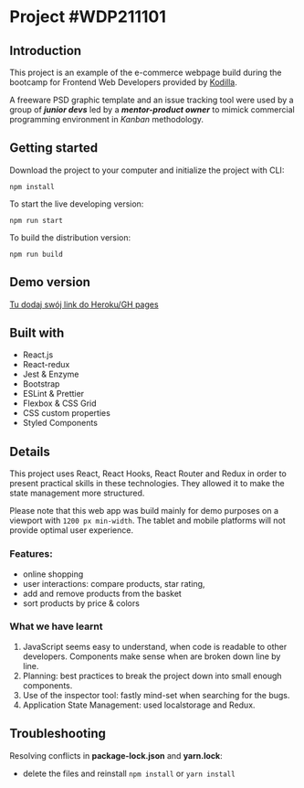# Project \#WDP211101


## Introduction

This project is an example of the e-commerce webpage build during the bootcamp for Frontend Web Developers provided by [Kodilla](https://kodilla.com/).

A freeware PSD graphic template and an issue tracking tool were used by a group of **_junior devs_** led by a **_mentor-product owner_** to mimick commercial programming environment in *Kanban* methodology.


## Getting started

Download the project to your computer and initialize the project with CLI:
```
npm install
```

To start the live developing version:
```
npm run start
```

To build the distribution version:
```
npm run build
```


## Demo version

 [Tu dodaj swój link do Heroku/GH pages](http://heroku.com)


## Built with

- React.js
- React-redux
- Jest & Enzyme
- Bootstrap
- ESLint & Prettier
- Flexbox & CSS Grid
- CSS custom properties
- Styled Components


## Details

This project uses React, React Hooks, React Router and Redux in order to present practical skills in these technologies. They allowed it to make the state management more structured.

Please note that this web app was build mainly for demo purposes on a viewport with `1200 px min-width`. The tablet and mobile platforms will not provide optimal user experience.


### Features:

- online shopping
- user interactions: compare products, star rating,
- add and remove products from the basket
- sort products by price & colors


### What we have learnt

1. JavaScript seems easy to understand, when code is readable to other developers. Components make sense when are broken down line by line.
2. Planning: best practices to break the project down into small enough components.
3. Use of the inspector tool: fastly mind-set when searching for the bugs.
4. Application State Management: used localstorage and Redux.


## Troubleshooting

Resolving conflicts in **package-lock.json** and **yarn.lock**:
- delete the files and reinstall `npm install` or `yarn install`

